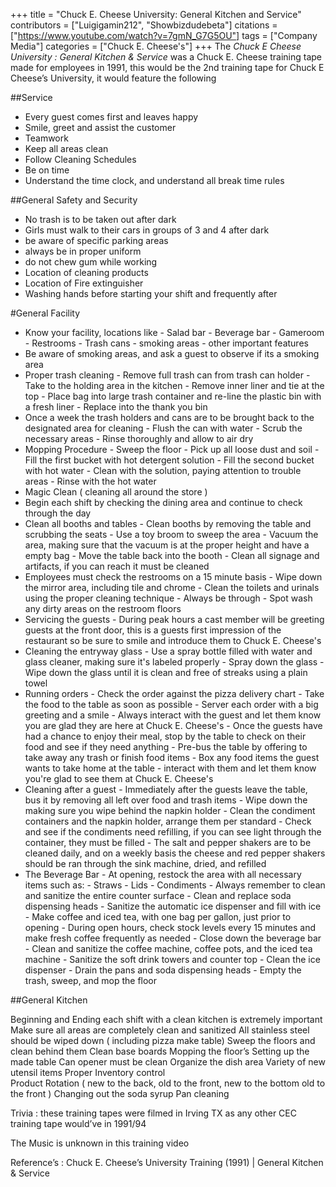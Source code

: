 +++
title = "Chuck E. Cheese University: General Kitchen and Service"
contributors = ["Luigigamin212", "Showbizdudebeta"]
citations = ["https://www.youtube.com/watch?v=7gmN_G7G5OU"]
tags = ["Company Media"]
categories = ["Chuck E. Cheese's"]
+++
The *Chuck E Cheese University :  General Kitchen & Service* was a Chuck E. Cheese training tape made for employees in 1991, this would be the 2nd training tape for Chuck E Cheese’s University, it would feature the following 

##Service
- Every guest comes first and leaves happy
- Smile, greet and assist the customer
- Teamwork
- Keep all areas clean 
- Follow Cleaning Schedules
- Be on time
- Understand the time clock, and understand all break time rules

##General Safety and Security 
- No trash is to be taken out after dark
- Girls must walk to their cars in groups of 3 and 4 after dark
- be aware of specific parking areas
 - always be in proper uniform
- do not chew gum while working
- Location of cleaning products
- Location of Fire extinguisher 
- Washing hands before starting your shift and frequently after

#General Facility 

- Know your facility, locations like
         - Salad bar
         - Beverage bar
         - Gameroom
         - Restrooms
         - Trash cans
         - smoking areas
         - other important features 
- Be aware of smoking areas, and ask a guest to observe if its a smoking area 
- Proper trash cleaning 
        - Remove full trash can from trash can holder
        - Take to the holding area in the kitchen
        - Remove inner liner and tie at the top
        - Place bag into large trash container and re-line the plastic bin with a fresh liner
        - Replace into the thank you bin
- Once a week the trash holders and cans are to be brought back to the designated area for
   cleaning
         - Flush the can with water
         - Scrub the necessary areas
         - Rinse thoroughly and allow to air dry
- Mopping Procedure
        - Sweep the floor 
        - Pick up all loose dust and soil
        - Fill the first bucket with hot detergent solution
        - Fill the second bucket with hot water
        - Clean with the solution, paying attention to trouble areas
        - Rinse with the hot water
- Magic Clean ( cleaning all around the store )
- Begin each shift by checking the dining area and continue to check through the day
- Clean all booths and tables
         - Clean booths by removing the table and scrubbing the seats
         - Use a toy broom to sweep the area
         - Vacuum the area, making sure that the vacuum is at the proper height and have a empty bag
         - Move the table back into the booth
         - Clean all signage and artifacts, if you can reach it must be cleaned
- Employees must check the restrooms on a 15 minute basis
         - Wipe down the mirror area, including tile and chrome
         - Clean the toilets and urinals using the proper cleaning technique
         - Always be through
         - Spot wash any dirty areas on the restroom floors 
- Servicing the guests
        - During peak hours a cast member will be greeting guests at the front door, this is a guests first impression
           of the restaurant so be sure to smile and introduce them to Chuck E. Cheese's
 - Cleaning the entryway glass
           - Use a spray bottle filled with water and glass cleaner, making sure it's labeled properly
           - Spray down the glass 
           - Wipe down the glass until it is clean and free of streaks using a plain towel
- Running orders
          - Check the order against the pizza delivery chart
          - Take the food to the table as soon as possible
          - Server each order with a big greeting and a smile
          - Always interact with the guest and let them know you are glad they are here at Chuck E. Cheese's
          - Once the guests have had a chance to enjoy their meal, stop by the table to check on their food and see
             if they need anything
          - Pre-bus the table by offering to take away any trash or finish food items
          - Box any food items the guest wants to take home at the table 
          - interact with them and let them know you're glad to see them at Chuck E. Cheese's
- Cleaning after a guest
          - Immediately after the guests leave the table, bus it by removing all left over food and trash items
          - Wipe down the making sure you wipe behind the napkin holder
          - Clean the condiment containers and the napkin holder, arrange them per standard
          - Check and see if the condiments need refilling, if you can see light through the container, they must be
             filled
          - The salt and pepper shakers are to be cleaned daily, and on a weekly basis the cheese and red pepper
             shakers should be ran through the sink machine, dried, and refilled
- The Beverage Bar
          - At opening, restock the area with all necessary items such as:
                    - Straws
                    - Lids
                    - Condiments
          - Always remember to clean and sanitize the entire counter surface
          - Clean and replace soda dispensing heads
          - Sanitize the automatic ice dispenser and fill with ice
          - Make coffee and iced tea, with one bag per gallon, just prior to opening
          - During open hours, check stock levels every 15 minutes and make fresh coffee frequently as needed
          - Close down the beverage bar
                    - Clean and sanitize the coffee machine, coffee pots, and the iced tea machine
                    - Sanitize the soft drink towers and counter top
                    - Clean the ice dispenser
                    - Drain the pans and soda dispensing heads
                    - Empty the trash, sweep, and mop the floor

##General Kitchen

Beginning and Ending each shift with a clean kitchen is extremely important 
Make sure all areas are completely clean and sanitized
All stainless steel should be wiped down ( including pizza make table) 
Sweep the floors and clean behind them 
Clean base boards 
Mopping the floor’s
Setting up the made table 
Can opener must be clean 
Organize the dish area 
Variety of new utensil items 
Proper Inventory control   
Product Rotation ( new to the back, old to the front, new to the bottom old to the front ) 
Changing out the soda syrup 
Pan cleaning 

Trivia : these training tapes were filmed in Irving TX as any other CEC training tape would’ve in 1991/94 

The Music is unknown in this training video 

Reference’s : 
Chuck E. Cheese’s University Training (1991) | General Kitchen & Service
